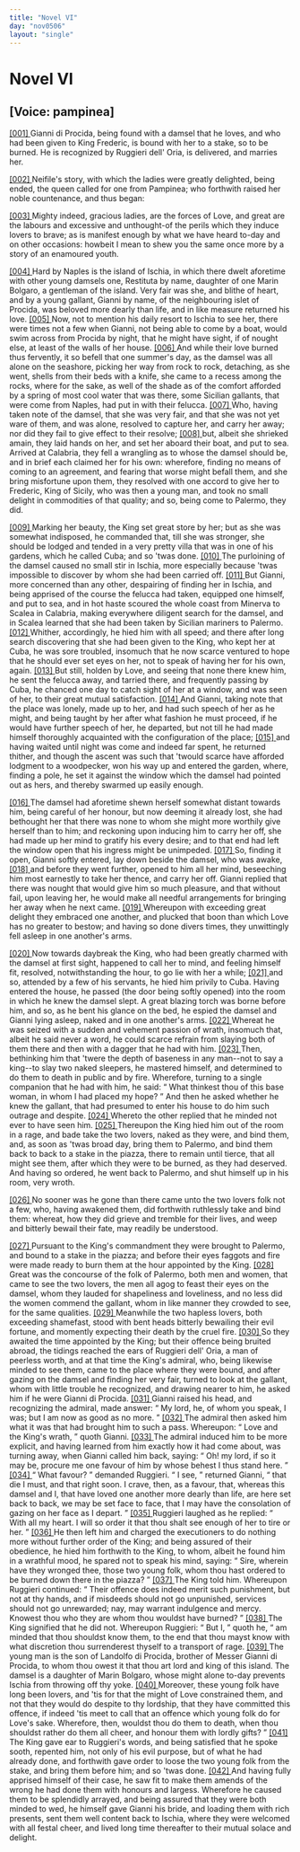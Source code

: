 ```yaml
---
title: "Novel VI"
day: "nov0506"
layout: "single"
---
```

<div id="nov0506" type="novella" who="pampinea">
 <h1>
  Novel VI
 </h1>
 <p>
  <h2>
   [Voice: pampinea]
  </h2>
 </p>
 <argument>
  <p>
   <a href="{{ site.baseurl }}itDecameron/nov0506#p05060001">
    [001]
   </a>
   Gianni di Procida, being found with a damsel that he
 loves, and who had been given to King Frederic, is
 bound with her to a stake, so to be burned. He is
 recognized by Ruggieri dell' Oria, is delivered, and
 marries her.
  </p>
 </argument>
 <div3 type="commentary" who="author">
  <p>
   <a href="{{ site.baseurl }}itDecameron/nov0506#p05060002">
    [002]
   </a>
   Neifile's
   story, with which the ladies were greatly delighted,
 being ended, the queen called for one from Pampinea; who forthwith
 raised her noble countenance, and thus began:
  </p>
 </div3>
 <div3 type="commentary" who="pampinea">
  <p>
   <a href="{{ site.baseurl }}itDecameron/nov0506#p05060003">
    [003]
   </a>
   Mighty
 indeed, gracious ladies, are the forces of Love, and great are the
 labours and excessive and unthought-of the perils which they induce
 lovers to brave; as is manifest enough by what we have heard
 to-day and on other occasions: howbeit I mean to shew you the
 same once more by a story of an enamoured youth.
  </p>
 </div3>
 <p>
  <a href="{{ site.baseurl }}itDecameron/nov0506#p05060004">
   [004]
  </a>
  Hard by Naples is the island of Ischia, in which there dwelt
 aforetime with other young damsels one, Restituta by name, daughter
 of one Marin Bolgaro, a gentleman of the island. Very fair was
 she, and blithe of heart, and by a young gallant, Gianni by name,
 of the neighbouring islet of Procida, was beloved more dearly than
 life, and in like measure returned his love.
  <a href="{{ site.baseurl }}itDecameron/nov0506#p05060005">
   [005]
  </a>
  Now, not to mention his
 daily resort to Ischia to see her, there were times not a few when
 Gianni, not being able to come by a boat, would swim across from
 Procida by night, that he might have sight, if of nought else, at
 least of the walls of her house.
  <a href="{{ site.baseurl }}itDecameron/nov0506#p05060006">
   [006]
  </a>
  And while their love burned thus
 fervently, it so befell that one summer's day, as the damsel was all
 alone on the seashore, picking her way from rock to rock, detaching,
 as she went, shells from their beds with a knife, she came to a recess
 among the rocks, where for the sake, as well of the shade as of the
 comfort afforded by a spring of most cool water that was there,
  some Sicilian gallants, that were come from Naples, had put in with
 their felucca.
  <a href="{{ site.baseurl }}itDecameron/nov0506#p05060007">
   [007]
  </a>
  Who, having taken note of the damsel, that she was
 very fair, and that she was not yet ware of them, and was alone,
 resolved to capture her, and carry her away; nor did they fail to
 give effect to their resolve;
  <a href="{{ site.baseurl }}itDecameron/nov0506#p05060008">
   [008]
  </a>
  but, albeit she shrieked amain, they laid
 hands on her, and set her aboard their boat, and put to sea. Arrived
 at Calabria, they fell a wrangling as to whose the damsel should be,
 and in brief each claimed her for his own: wherefore, finding no
 means of coming to an agreement, and fearing that worse might
 befall them, and she bring misfortune upon them, they resolved with
 one accord to give her to Frederic, King of Sicily, who was then a
 young man, and took no small delight in commodities of that
 quality; and so, being come to Palermo, they did.
 </p>
 <p>
  <a href="{{ site.baseurl }}itDecameron/nov0506#p05060009">
   [009]
  </a>
  Marking her beauty, the King set great store by her; but as she
 was somewhat indisposed, he commanded that, till she was stronger,
 she should be lodged and tended in a very pretty villa that was in
 one of his gardens, which he called Cuba; and so 'twas done.
  <a href="{{ site.baseurl }}itDecameron/nov0506#p05060010">
   [010]
  </a>
  The
 purloining of the damsel caused no small stir in Ischia, more especially
 because 'twas impossible to discover by whom she had been
 carried off.
  <a href="{{ site.baseurl }}itDecameron/nov0506#p05060011">
   [011]
  </a>
  But Gianni, more concerned than any other, despairing
 of finding her in Ischia, and being apprised of the course the felucca
 had taken, equipped one himself, and put to sea, and in hot haste
 scoured the whole coast from Minerva to Scalea in Calabria, making
 everywhere diligent search for the damsel, and in Scalea learned
 that she had been taken by Sicilian mariners to Palermo.
  <a href="{{ site.baseurl }}itDecameron/nov0506#p05060012">
   [012]
  </a>
  Whither,
 accordingly, he hied him with all speed; and there after long search
 discovering that she had been given to the King, who kept her at
 Cuba, he was sore troubled, insomuch that he now scarce ventured
 to hope that he should ever set eyes on her, not to speak of having
 her for his own, again.
  <a href="{{ site.baseurl }}itDecameron/nov0506#p05060013">
   [013]
  </a>
  But still, holden by Love, and seeing that
 none there knew him, he sent the felucca away, and tarried there,
 and frequently passing by Cuba, he chanced one day to catch sight
 of her at a window, and was seen of her, to their great mutual
 satisfaction.
  <a href="{{ site.baseurl }}itDecameron/nov0506#p05060014">
   [014]
  </a>
  And Gianni, taking note that the place was lonely,
 made up to her, and had such speech of her as he might, and being
 taught by her after what fashion he must proceed, if he would have
 further speech of her, he departed, but not till he had made himself
 thoroughly acquainted with the configuration of the place;
  <a href="{{ site.baseurl }}itDecameron/nov0506#p05060015">
   [015]
  </a>
  and
  having waited until night was come and indeed far spent, he returned
 thither, and though the ascent was such that 'twould scarce have
 afforded lodgment to a woodpecker, won his way up and entered the
 garden, where, finding a pole, he set it against the window which
 the damsel had pointed out as hers, and thereby swarmed up easily
 enough.
 </p>
 <p>
  <a href="{{ site.baseurl }}itDecameron/nov0506#p05060016">
   [016]
  </a>
  The damsel had aforetime shewn herself somewhat distant
 towards him, being careful of her honour, but now deeming it
 already lost, she had bethought her that there was none to whom
 she might more worthily give herself than to him; and reckoning
 upon inducing him to carry her off, she had made up her mind to
 gratify his every desire; and to that end had left the window open
 that his ingress might be unimpeded.
  <a href="{{ site.baseurl }}itDecameron/nov0506#p05060017">
   [017]
  </a>
  So, finding it open, Gianni
 softly entered, lay down beside the damsel, who was awake,
  <a href="{{ site.baseurl }}itDecameron/nov0506#p05060018">
   [018]
  </a>
  and
 before they went further, opened to him all her mind, beseeching
 him most earnestly to take her thence, and carry her off. Gianni
 replied that there was nought that would give him so much pleasure,
 and that without fail, upon leaving her, he would make all needful
 arrangements for bringing her away when he next came.
  <a href="{{ site.baseurl }}itDecameron/nov0506#p05060019">
   [019]
  </a>
  Whereupon
 with exceeding great delight they embraced one another, and
 plucked that boon than which Love has no greater to bestow; and
 having so done divers times, they unwittingly fell asleep in one
 another's arms.
 </p>
 <p>
  <a href="{{ site.baseurl }}itDecameron/nov0506#p05060020">
   [020]
  </a>
  Now towards daybreak the King, who had been greatly charmed
 with the damsel at first sight, happened to call her to mind, and
 feeling himself fit, resolved, notwithstanding the hour, to go lie with
 her a while;
  <a href="{{ site.baseurl }}itDecameron/nov0506#p05060021">
   [021]
  </a>
  and so, attended by a few of his servants, he hied him
 privily to Cuba. Having entered the house, he passed (the door
 being softly opened) into the room in which he knew the damsel
 slept. A great blazing torch was borne before him, and so, as he
 bent his glance on the bed, he espied the damsel and Gianni lying
 asleep, naked and in one another's arms.
  <a href="{{ site.baseurl }}itDecameron/nov0506#p05060022">
   [022]
  </a>
  Whereat he was seized
 with a sudden and vehement passion of wrath, insomuch that, albeit
 he said never a word, he could scarce refrain from slaying both of
 them there and then with a dagger that he had with him.
  <a href="{{ site.baseurl }}itDecameron/nov0506#p05060023">
   [023]
  </a>
  Then,
 bethinking him that 'twere the depth of baseness in any man--not
 to say a king--to slay two naked sleepers, he mastered himself, and
 determined to do them to death in public and by fire. Wherefore,
  turning to a single companion that he had with him, he said:
  <q direct="unspecified">
   What thinkest thou of this base woman, in whom I had placed
 my hope?
  </q>
  And then he asked whether he knew the gallant, that
 had presumed to enter his house to do him such outrage and despite.
  <a href="{{ site.baseurl }}itDecameron/nov0506#p05060024">
   [024]
  </a>
  Whereto the other replied that he minded not ever to have seen
 him.
  <a href="{{ site.baseurl }}itDecameron/nov0506#p05060025">
   [025]
  </a>
  Thereupon the King hied him out of the room in a rage,
 and bade take the two lovers, naked as they were, and bind them,
 and, as soon as 'twas broad day, bring them to Palermo, and bind
 them back to back to a stake in the piazza, there to remain until
 tierce, that all might see them, after which they were to be burned,
 as they had deserved. And having so ordered, he went back to
 Palermo, and shut himself up in his room, very wroth.
 </p>
 <p>
  <a href="{{ site.baseurl }}itDecameron/nov0506#p05060026">
   [026]
  </a>
  No sooner was he gone than there came unto the two lovers folk
 not a few, who, having awakened them, did forthwith ruthlessly take
 and bind them: whereat, how they did grieve and tremble for
 their lives, and weep and bitterly bewail their fate, may readily be
 understood.
 </p>
 <p>
  <a href="{{ site.baseurl }}itDecameron/nov0506#p05060027">
   [027]
  </a>
  Pursuant to the King's commandment they were brought to
 Palermo, and bound to a stake in the piazza; and before their eyes
 faggots and fire were made ready to burn them at the hour appointed
 by the King.
  <a href="{{ site.baseurl }}itDecameron/nov0506#p05060028">
   [028]
  </a>
  Great was the concourse of the folk of Palermo, both
 men and women, that came to see the two lovers, the men all agog
 to feast their eyes on the damsel, whom they lauded for shapeliness
 and loveliness, and no less did the women commend the gallant,
 whom in like manner they crowded to see, for the same qualities.
  <a href="{{ site.baseurl }}itDecameron/nov0506#p05060029">
   [029]
  </a>
  Meanwhile the two hapless lovers, both exceeding shamefast, stood
 with bent heads bitterly bewailing their evil fortune, and momently
 expecting their death by the cruel fire.
  <a href="{{ site.baseurl }}itDecameron/nov0506#p05060030">
   [030]
  </a>
  So they awaited the time
 appointed by the King; but their offence being bruited abroad, the
 tidings reached the ears of Ruggieri dell' Oria, a man of peerless
 worth, and at that time the King's admiral, who, being likewise
 minded to see them, came to the place where they were bound, and
 after gazing on the damsel and finding her very fair, turned to look
 at the gallant, whom with little trouble he recognized, and drawing
 nearer to him, he asked him if he were Gianni di Procida.
  <a href="{{ site.baseurl }}itDecameron/nov0506#p05060031">
   [031]
  </a>
  Gianni
 raised his head, and recognizing the admiral, made answer:
  <q direct="unspecified">
   My
 lord, he, of whom you speak, I was; but I am now as good as no
 more.
  </q>
  <a href="{{ site.baseurl }}itDecameron/nov0506#p05060032">
   [032]
  </a>
  The admiral then asked him what it was that had brought
  him to such a pass. Whereupon:
  <q direct="unspecified">
   Love and the King's wrath,
  </q>
  quoth Gianni.
  <a href="{{ site.baseurl }}itDecameron/nov0506#p05060033">
   [033]
  </a>
  The admiral induced him to be more explicit, and
 having learned from him exactly how it had come about, was turning
 away, when Gianni called him back, saying:
  <q direct="unspecified">
   Oh! my lord, if so
 it may be, procure me one favour of him by whose behest I thus
 stand here.
  </q>
  <a href="{{ site.baseurl }}itDecameron/nov0506#p05060034">
   [034]
  </a>
  <q direct="unspecified">
   What favour?
  </q>
  demanded Ruggieri.
  <q direct="unspecified">
   I see,
  </q>
  returned Gianni,
  <q direct="unspecified">
   that die I must, and that right soon. I crave,
 then, as a favour, that, whereas this damsel and I, that have loved one
 another more dearly than life, are here set back to back, we may be
 set face to face, that I may have the consolation of gazing on her
 face as I depart.
  </q>
  <a href="{{ site.baseurl }}itDecameron/nov0506#p05060035">
   [035]
  </a>
  Ruggieri laughed as he replied:
  <q direct="unspecified">
   With all my
 heart. I will so order it that thou shalt see enough of her to tire or
 her.
  </q>
  <a href="{{ site.baseurl }}itDecameron/nov0506#p05060036">
   [036]
  </a>
  He then left him and charged the executioners to do nothing
 more without further order of the King; and being assured of their
 obedience, he hied him forthwith to the King, to whom, albeit he
 found him in a wrathful mood, he spared not to speak his mind,
 saying:
  <q direct="unspecified">
   Sire, wherein have they wronged thee, those two young
 folk, whom thou hast ordered to be burned down there in the
 piazza?
  </q>
  <a href="{{ site.baseurl }}itDecameron/nov0506#p05060037">
   [037]
  </a>
  The King told him. Whereupon Ruggieri continued:
  <q direct="unspecified">
   Their offence does indeed merit such punishment, but not at thy
 hands, and if misdeeds should not go unpunished, services should not
 go unrewarded; nay, may warrant indulgence and mercy. Knowest
 thou who they are whom thou wouldst have burned?
  </q>
  <a href="{{ site.baseurl }}itDecameron/nov0506#p05060038">
   [038]
  </a>
  The King
 signified that he did not. Whereupon Ruggieri:
  <q direct="unspecified">
   But I,
  </q>
  quoth
 he,
  <q direct="unspecified">
   am minded that thou shouldst know them, to the end that thou
 mayst know with what discretion thou surrenderest thyself to a
 transport of rage.
   <a href="{{ site.baseurl }}itDecameron/nov0506#p05060039">
    [039]
   </a>
   The young man is the son of Landolfo di
 Procida, brother of Messer Gianni di Procida, to whom thou owest
 it that thou art lord and king of this island. The damsel is a
 daughter of Marin Bolgaro, whose might alone to-day prevents
 Ischia from throwing off thy yoke.
   <a href="{{ site.baseurl }}itDecameron/nov0506#p05060040">
    [040]
   </a>
   Moreover, these young folk
 have long been lovers, and 'tis for that the might of Love constrained
 them, and not that they would do despite to thy lordship, that they
 have committed this offence, if indeed 'tis meet to call that an
 offence which young folk do for Love's sake. Wherefore, then,
 wouldst thou do them to death, when thou shouldst rather do them
 all cheer, and honour them with lordly gifts?
  </q>
  <a href="{{ site.baseurl }}itDecameron/nov0506#p05060041">
   [041]
  </a>
  The King gave ear
 to Ruggieri's words, and being satisfied that he spoke sooth, repented
  him, not only of his evil purpose, but of what he had already done,
 and forthwith gave order to loose the two young folk from the
 stake, and bring them before him; and so 'twas done.
  <a href="{{ site.baseurl }}itDecameron/nov0506#p05060042">
   [042]
  </a>
  And having
 fully apprised himself of their case, he saw fit to make them amends
 of the wrong he had done them with honours and largess. Wherefore
 he caused them to be splendidly arrayed, and being assured that
 they were both minded to wed, he himself gave Gianni his bride,
 and loading them with rich presents, sent them well content back to
 Ischia, where they were welcomed with all festal cheer, and lived
 long time thereafter to their mutual solace and delight.
 </p>
</div>